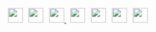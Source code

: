 <div align="center">
<script src="https://cdn.jsdelivr.net/npm/publicalbum@latest/embed-ui.min.js" async></script>
<div class="pa-carousel-widget" style="width:90%; height:480px; display:none;"
  data-link="https://photos.app.goo.gl/myBmKxPaBxejxY469"
  data-title="Labels"
  data-description="5 new photos added to shared album">
  <object data="https://lh3.googleusercontent.com/pw/ACtC-3df2a_dmbripDboz41rpOXXmscwCWnaXdtxiSBff4Goeim3PZrs9z13ROxpxp1IPTHU2E6c3mZmPnCTuUotrCRdqaEymtqGVCyeyaMGGH7R6-vEQ4SZ3vj_A-9n0hrrKn1cSiMQntoFm58foTeqMCyB=w921-h482-no?authuser=1"></object>
  <object data="https://lh3.googleusercontent.com/oo6UpVnPIoumeuz--iK498bLxQVE-xwEKWAjaYv-vkikWfXzXdMJQbxSf5Ex3ajSqmKUAa5jOqIkkS3mAaj2lhDpZbykE-Bf4iEGbzTNUS7KN6aXpeYNvGvE8DkvW7beRvJhMT1k0A=w1920-h1080"></object>
  <object data="https://lh3.googleusercontent.com/M1I55nnvA0WY2hI1cVsr8Dxv__qZ-FiTQqQ7eVDP9g3byypv1TxxcwdyKZXDmpQA2TddrXb-CGiTwgd69dKUNa_Ee2EdQH1qv-ZnWPQLwoHiFWECUCQ3RwGuIWw4FAXA2Qka-c6-iQ=w1920-h1080"></object>
  <object data="https://lh3.googleusercontent.com/N1BRYCr8gkca3o6ThpFllrIvn8GLVPlljO3lVK3zeTTbpS77qG1bqL1vXrdQv1sSqpkaS4UJm7q2qMbw_rsCwDGRvPACcgcDdZBCEDX9tEYm7YM3gTJ_DNMSzc0V4K6NaiV41sp28g=w1920-h1080"></object>
  <object data="https://lh3.googleusercontent.com/vxXjVFBf-Kc5M77DMJgrMO81a35kAr2uueM84EgkcmzE1CeHyKzPARLRd-6I1TvqPA3t8uLmJCKScaOn4RBz3FxpzD6p6eA-2bNrM5k3Sc6UBSc-9yMVyvqQUwuJ9FOfkiTVqRKa7Q=w1920-h1080"></object>
</div>
</div>
<div align="center">
	<a href="http://braziliannuggets.blogspot.com.br/" style="text-decoration: none;" target="_blank">
		<img src="https://github.com/gauravghongde/social-icons/blob/master/SVG/Color/Blogger.svg" width="30" height="30">
	</a>&nbsp;
	<a href="https://braziliannuggets.wordpress.com/" style="text-decoration: none;" target="_blank">
		<img src="https://github.com/gauravghongde/social-icons/blob/master/SVG/Color/Wordpress.svg" width="30" height="30">
	</a>&nbsp;
	<a href="https://www.facebook.com/BrazilianNuggets/" target="_blank">
		<img src="https://github.com/gauravghongde/social-icons/blob/master/SVG/Color/Facebook.svg" width="30" height="30">
	</a>&nbsp;
	<a href="https://www.instagram.com/braziliannuggets/" style="text-decoration: none;" target="_blank">
		<img src="https://github.com/gauravghongde/social-icons/blob/master/SVG/Color/Instagram.svg" width="30" height="30">
	</a>&nbsp;
	<a href="https://twitter.com/BRA_Nuggets" style="text-decoration: none;" target="_blank">
		<img src="https://github.com/gauravghongde/social-icons/blob/master/SVG/Color/Twitter.svg" width="30" height="30">
	</a>&nbsp;
	<a href="https://www.youtube.com/@BrazilianNuggets" style="text-decoration: none;" target="_blank">
		<img src="https://github.com/gauravghongde/social-icons/blob/master/SVG/Color/Youtube.svg" width="30" height="30">
	</a>&nbsp;
	<a href="https://open.spotify.com/user/gf2qt5v2p4ynn4kq9vc3c96zx?si=5a624faa7ade44c3" style="text-decoration: none;" target="_blank">
		<img src="https://github.com/gauravghongde/social-icons/blob/master/SVG/Color/Spotify.svg" width="30" height="30">
	</a>&nbsp;
</div>

